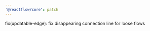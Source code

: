 ```yaml
---
'@reactflow/core': patch
---
```


fix(updatable-edge): fix disappearing connection line for loose flows
